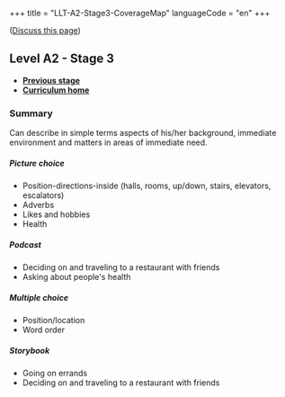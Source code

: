 +++
title = "LLT-A2-Stage3-CoverageMap"
languageCode = "en"
+++

([Discuss this page](/en/LLT-A2-Stage3-Talk))

## Level A2 - Stage 3

  - **[Previous stage](/en/LLT-A2-Stage2-CoverageMap)**
  - **[Curriculum home](/group/thelastlanguagetextbook/curriculum)**

### Summary

Can describe in simple terms aspects of his/her background, immediate
environment and matters in areas of immediate need.

##### Picture choice

  - Position-directions-inside (halls, rooms, up/down, stairs,
    elevators, escalators)
  - Adverbs
  - Likes and hobbies
  - Health

##### Podcast

  - Deciding on and traveling to a restaurant with friends
  - Asking about people's health

##### Multiple choice

  - Position/location
  - Word order

##### Storybook

  - Going on errands
  - Deciding on and traveling to a restaurant with friends
